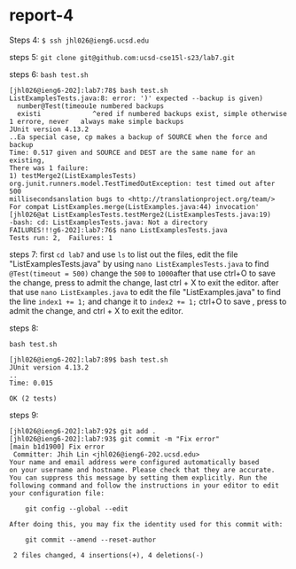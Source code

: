# report-4
Steps 4:
`$ ssh jhl026@ieng6.ucsd.edu` 

steps 5:
`git clone git@github.com:ucsd-cse15l-s23/lab7.git`

steps 6: 
`bash test.sh`
```
[jhl026@ieng6-202]:lab7:78$ bash test.sh
ListExamplesTests.java:8: error: ')' expected --backup is given)
  number@Test(timeou1e numbered backups
  existi             ^ered if numbered backups exist, simple otherwise
1 errore, never   always make simple backups
JUnit version 4.13.2
..Ea special case, cp makes a backup of SOURCE when the force and backup
Time: 0.517 given and SOURCE and DEST are the same name for an existing,
There was 1 failure:
1) testMerge2(ListExamplesTests)
org.junit.runners.model.TestTimedOutException: test timed out after 500 
millisecondsanslation bugs to <http://translationproject.org/team/>
For compat ListExamples.merge(ListExamples.java:44) invocation'
[jhl026@at ListExamplesTests.testMerge2(ListExamplesTests.java:19)
-bash: cd: ListExamplesTests.java: Not a directory
FAILURES!!!g6-202]:lab7:76$ nano ListExamplesTests.java
Tests run: 2,  Failures: 1
```

steps 7:
first `cd lab7` and use `ls` to list out the files, edit the file "ListExamplesTests.java" by using `nano ListExamplesTests.java`<Down><Down><Down><Down><Down><right><right><right><right> to find `@Test(timeout = 500)` change the `500` to `1000`after that use ctrl+O to save the change, press <enter> to admit the change, last ctrl + X to exit the editor. after that use `nano ListExamples.java` to edit the file "ListExamples.java" <Down><Down><Down><Down><Down><Down><Down><Down><Down><Down><Down><Down><Down><Down><Down>to find the line `index1 += 1;` and change it to `index2 += 1;` ctrl+O to save , press <enter> to admit the change, and ctrl + X to exit the editor.


steps 8:

`bash test.sh`

```
[jhl026@ieng6-202]:lab7:89$ bash test.sh
JUnit version 4.13.2
..
Time: 0.015

OK (2 tests)
```


steps 9:
```
[jhl026@ieng6-202]:lab7:92$ git add . 
[jhl026@ieng6-202]:lab7:93$ git commit -m "Fix error"                  
[main b1d1900] Fix error
 Committer: Jhih Lin <jhl026@ieng6-202.ucsd.edu>
Your name and email address were configured automatically based
on your username and hostname. Please check that they are accurate.
You can suppress this message by setting them explicitly. Run the
following command and follow the instructions in your editor to edit
your configuration file:

    git config --global --edit

After doing this, you may fix the identity used for this commit with:

    git commit --amend --reset-author

 2 files changed, 4 insertions(+), 4 deletions(-)
```

